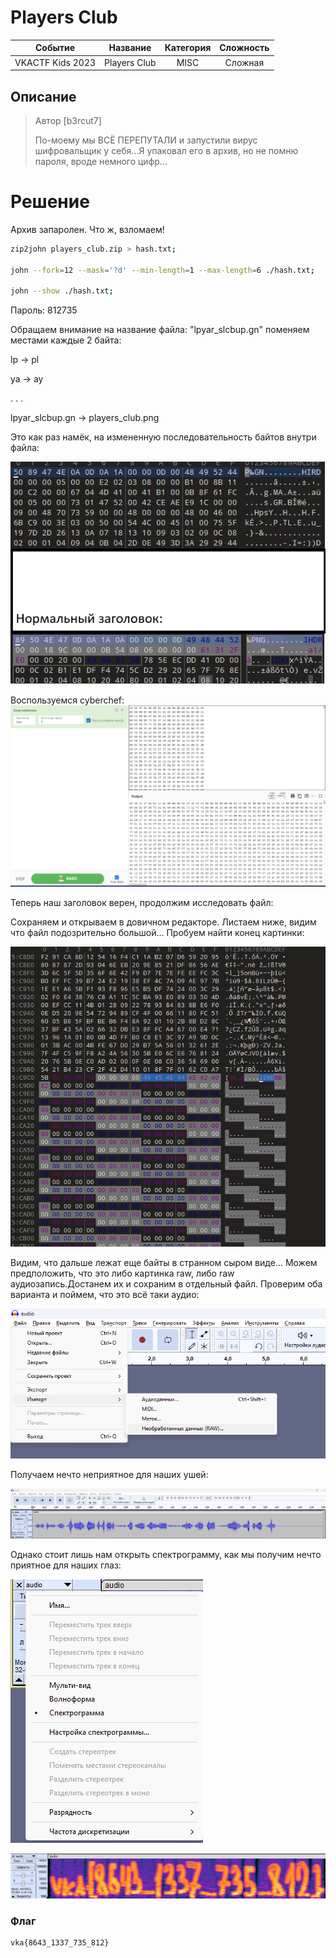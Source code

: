 # Players Club

| Cобытие       | Название       | Категория | Сложность |
|:-------------:|:-------------: |:---------:|:---------:|
| VKAСTF Kids 2023 | Players Club | MISC | Сложная |

## Описание

>Автор [b3rcut7]
>
>По-моему мы ВСЁ ПЕРЕПУТАЛИ и запустили вирус шифровальщик у себя...Я упаковал его в архив, но не помню пароля, вроде немного цифр...
>

# Решение

Архив запаролен. Что ж, взломаем!

```bash
zip2john players_club.zip > hash.txt;

john --fork=12 --mask='?d' --min-length=1 --max-length=6 ./hash.txt;

john --show ./hash.txt;

```

Пароль: 812735

Обращаем внимание на название файла: "lpyar_slcbup.gn" поменяем местами каждые 2 байта:

lp -> pl

ya -> ay

.   .   .

lpyar_slcbup.gn -> players_club.png

Это как раз намёк, на измененную последовательность байтов внутри файла:

![](header.png)

Воспользуемся cyberchef:
![](cyberchef.png)

Теперь наш заголовок верен, продолжим исследовать файл:

Сохраняем и открываем в довичном редакторе. Листаем ниже, видим что файл подозрительно большой... Пробуем найти конец картинки:

![](iend.png)

Видим, что дальше лежат еще байты в странном сыром виде... Можем предположить, что это либо картинка raw, либо raw аудиозапись.Достанем их и сохраним в отдельный файл. Проверим оба варианта и поймем, что это всё таки аудио:

![](audacity.png)

Получаем нечто неприятное для наших ушей:

![](audio.png)

Однако стоит лишь нам открыть спектрограмму, как мы получим нечто приятное для наших глаз:

![](spect.png)

![](flag.png)

### Флаг
```
vka{8643_1337_735_812}
```
